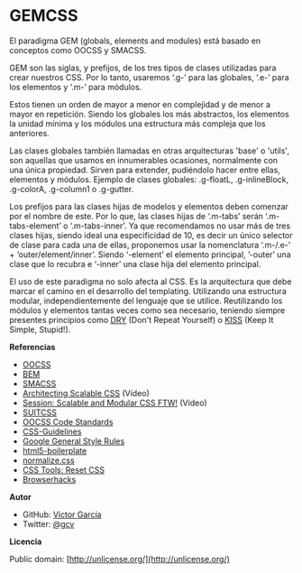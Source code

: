 GEMCSS
======

El paradigma GEM (globals, elements and modules) está basado en conceptos como OOCSS y SMACSS.

GEM son las siglas, y prefijos, de los tres tipos de clases utilizadas para crear nuestros CSS. Por lo tanto, usaremos ‘.g-’ para las globales, ‘.e-’ para los elementos y ‘.m-’ para módulos.

Estos tienen un orden de mayor a menor en complejidad y de menor a mayor en repetición. Siendo los globales los más abstractos, los elementos la unidad mínima y los módulos una estructura más compleja que los anteriores.

Las clases globales también llamadas en otras arquitecturas 'base' o 'utils', son aquellas que usamos en innumerables ocasiones, normalmente con una única propiedad. Sirven para extender, pudiéndolo hacer entre ellas, elementos y módulos. Ejemplo de clases globales: .g-floatL,  .g-inlineBlock, .g-colorA, .g-column1 o .g-gutter.

Los prefijos para las clases hijas de modelos y elementos deben comenzar por el nombre de este. Por lo que, las clases hijas de ‘.m-tabs’ serán ‘.m-tabs-element’ o ‘.m-tabs-inner’. Ya que recomendamos no usar más de tres clases hijas, siendo ideal una especificidad de 10, es decir un único selector de clase para cada una de ellas, proponemos usar la nomenclatura ‘.m-/.e-’ + ‘outer/element/inner’. Siendo ‘-element’ el elemento principal, ’-outer’ una clase que lo recubra e ‘-inner’ una clase hija del elemento principal.

El uso de este paradigma no solo afecta al CSS. Es la arquitectura que debe marcar el camino en el desarrollo del templating. Utilizando una estructura modular, independientemente del lenguaje que se utilice. Reutilizando los módulos y elementos tantas veces como sea necesario, teniendo siempre presentes principios como [DRY](http://es.wikipedia.org/wiki/No_te_repitas) (Don't Repeat Yourself) o [KISS](http://es.wikipedia.org/wiki/Principio_KISS) (Keep It Simple, Stupid!).


**Referencias**

* [OOCSS](https://github.com/stubbornella/oocss/wiki)
* [BEM](http://bem.info/)
* [SMACSS](http://smacss.com/)
* [Architecting Scalable CSS](http://vimeo.com/70041549) (Vídeo)
* [Session: Scalable and Modular CSS FTW!](http://oredev.org/2012/sessions/scalable-and-modular-css-ftw) (Vídeo)
* [SUITCSS](https://github.com/suitcss/suit)
* [OOCSS Code Standards](https://github.com/stubbornella/oocss-code-standards)
* [CSS-Guidelines](https://github.com/csswizardry/CSS-Guidelines)
* [Google General Style Rules](http://google-styleguide.googlecode.com/svn/trunk/htmlcssguide.xml#General_Style_Rules)
* [html5-boilerplate](https://github.com/h5bp/html5-boilerplate)
* [normalize.css](https://github.com/necolas/normalize.css)
* [CSS Tools: Reset CSS](http://meyerweb.com/eric/tools/css/reset/)
* [Browserhacks](http://browserhacks.com/)

**Autor**

* GitHub: [Víctor García](https://github.com/gc-victor)
* Twitter: [@gcv](http://twitter.com/gcv) 

**Licencia**

Public domain: [http://unlicense.org/](http://unlicense.org/)
